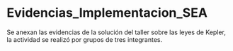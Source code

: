 # Evidencias_Implementacion_SEA
Se anexan las evidencias de la solución del taller sobre las leyes de Kepler, la actividad se realizó por grupos de tres integrantes.
